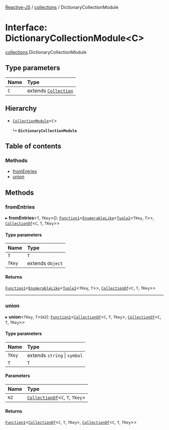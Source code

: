 [Reactive-JS](../README.md) / [collections](../modules/collections.md) / DictionaryCollectionModule

# Interface: DictionaryCollectionModule\<C\>

[collections](../modules/collections.md).DictionaryCollectionModule

## Type parameters

| Name | Type |
| :------ | :------ |
| `C` | extends [`Collection`](collections.Collection.md) |

## Hierarchy

- [`CollectionModule`](collections.CollectionModule.md)\<`C`\>

  ↳ **`DictionaryCollectionModule`**

## Table of contents

### Methods

- [fromEntries](collections.DictionaryCollectionModule.md#fromentries)
- [union](collections.DictionaryCollectionModule.md#union)

## Methods

### fromEntries

▸ **fromEntries**\<`T`, `TKey`\>(): [`Function1`](../modules/functions.md#function1)\<[`EnumerableLike`](collections.EnumerableLike.md)\<[`Tuple2`](../modules/functions.md#tuple2)\<`TKey`, `T`\>\>, [`CollectionOf`](../modules/collections.md#collectionof)\<`C`, `T`, `TKey`\>\>

#### Type parameters

| Name | Type |
| :------ | :------ |
| `T` | `T` |
| `TKey` | extends `Object` |

#### Returns

[`Function1`](../modules/functions.md#function1)\<[`EnumerableLike`](collections.EnumerableLike.md)\<[`Tuple2`](../modules/functions.md#tuple2)\<`TKey`, `T`\>\>, [`CollectionOf`](../modules/collections.md#collectionof)\<`C`, `T`, `TKey`\>\>

___

### union

▸ **union**\<`TKey`, `T`\>(`m2`): [`Function1`](../modules/functions.md#function1)\<[`CollectionOf`](../modules/collections.md#collectionof)\<`C`, `T`, `TKey`\>, [`CollectionOf`](../modules/collections.md#collectionof)\<`C`, `T`, `TKey`\>\>

#### Type parameters

| Name | Type |
| :------ | :------ |
| `TKey` | extends `string` \| `symbol` |
| `T` | `T` |

#### Parameters

| Name | Type |
| :------ | :------ |
| `m2` | [`CollectionOf`](../modules/collections.md#collectionof)\<`C`, `T`, `TKey`\> |

#### Returns

[`Function1`](../modules/functions.md#function1)\<[`CollectionOf`](../modules/collections.md#collectionof)\<`C`, `T`, `TKey`\>, [`CollectionOf`](../modules/collections.md#collectionof)\<`C`, `T`, `TKey`\>\>
